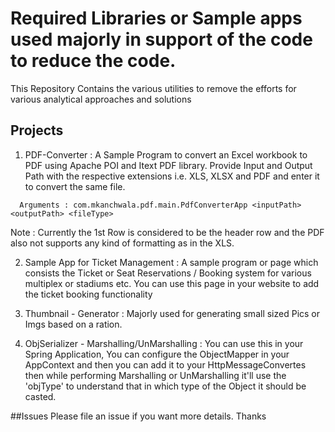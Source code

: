 # Required Libraries or Sample apps used majorly in support of the code to reduce the code.

This Repository Contains the various utilities to remove the efforts for various analytical approaches and solutions


## Projects
1. PDF-Converter : A Sample Program to convert an Excel workbook to PDF using Apache POI and Itext PDF library.
  Provide Input and Output Path with the respective extensions i.e. XLS, XLSX and PDF and enter it to convert the same file. 
  
  ```
    Arguments : com.mkanchwala.pdf.main.PdfConverterApp <inputPath> <outputPath> <fileType>
  ```
    
  Note : Currently the 1st Row is considered to be the header row and the PDF also not supports any kind of formatting as in the XLS.

2. Sample App for Ticket Management : A sample program or page which consists the Ticket or Seat Reservations / Booking system for various multiplex or stadiums etc. You can use this page in your website to add the ticket booking functionality

3. Thumbnail - Generator : Majorly used for generating small sized Pics or Imgs based on a ration.

4. ObjSerializer - Marshalling/UnMarshalling : You can use this in your Spring Application, You can configure the ObjectMapper in your AppContext and then you can add it to your HttpMessageConvertes then while performing Marshalling or UnMarshalling it'll use the 'objType' to understand that in which type of the Object it should be casted.


##Issues
Please file an issue if you want more details. Thanks
